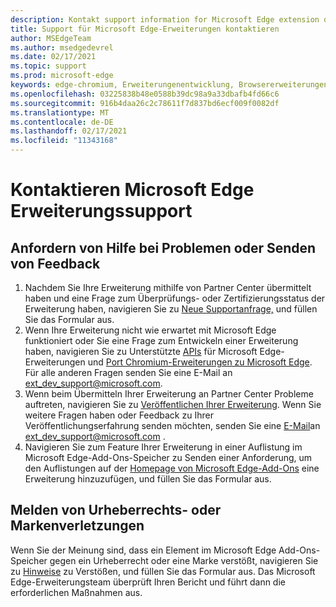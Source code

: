 ```yaml
---
description: Kontakt support information for Microsoft Edge extension development
title: Support für Microsoft Edge-Erweiterungen kontaktieren
author: MSEdgeTeam
ms.author: msedgedevrel
ms.date: 02/17/2021
ms.topic: support
ms.prod: microsoft-edge
keywords: edge-chromium, Erweiterungenentwicklung, Browsererweiterungen, Add-Ons, Partner Center, Entwickler, Support
ms.openlocfilehash: 03225838b48e0588b39dc98a9a33dbafb4fd66c6
ms.sourcegitcommit: 916b4daa26c2c78611f7d837bd6ecf009f0082df
ms.translationtype: MT
ms.contentlocale: de-DE
ms.lasthandoff: 02/17/2021
ms.locfileid: "11343168"
---
```

# Kontaktieren Microsoft Edge Erweiterungssupport  

##  <a name="request-help-for-any-issues-or-submit-feedback"></a>Anfordern von Hilfe bei Problemen oder Senden von Feedback  

1.  Nachdem Sie Ihre Erweiterung mithilfe von Partner Center übermittelt haben und eine Frage zum Überprüfungs- oder Zertifizierungsstatus der Erweiterung haben, navigieren Sie zu [Neue Supportanfrage,][MicrosoftSupportSupportrequestformE7a381be9c9aFafbEd76262bc93fd9e4] und füllen Sie das Formular aus.  
1.  Wenn Ihre Erweiterung nicht wie erwartet mit Microsoft Edge funktioniert oder Sie eine Frage zum Entwickeln einer Erweiterung haben, navigieren Sie zu Unterstützte [APIs][ExtensionsDeveloperGuideApiSupport] für Microsoft Edge-Erweiterungen und [Port Chromium-Erweiterungen zu Microsoft Edge][ExtensionsDeveloperGuidePortChromeExtension].  Für alle anderen Fragen senden Sie eine E-Mail an [ext_dev_support@microsoft.com][MailtoExtDevSupportMicrosoft].  
1.  Wenn beim Übermitteln Ihrer Erweiterung an Partner Center Probleme auftreten, navigieren Sie zu [Veröffentlichen Ihrer Erweiterung][ExtensionsPublishPublishExtension].  Wenn Sie weitere Fragen haben oder Feedback zu Ihrer Veröffentlichungserfahrung senden möchten, senden Sie eine [E-Mail][MailtoExtDevSupportMicrosoft]an ext_dev_support@microsoft.com .  
1.  Navigieren Sie zum Feature Ihrer Erweiterung in einer Auflistung im Microsoft Edge-Add-Ons-Speicher zu Senden einer Anforderung, um den Auflistungen auf der [Homepage von Microsoft Edge-Add-Ons][OfficeFormsPagesResponsepageAspxV4j5cvggr0grqy180bhbrw01uwybfaxnna1zkp3x2vun0ibsu1ymeu3vfy0vurrodewsjgwu00yry4u] eine Erweiterung hinzuzufügen, und füllen Sie das Formular aus.   
    
##  <a name="report-copyright-or-trademark-infringement"></a>Melden von Urheberrechts- oder Markenverletzungen  

Wenn Sie der Meinung sind, dass ein Element im Microsoft Edge Add-Ons-Speicher gegen ein Urheberrecht oder eine Marke verstößt, navigieren Sie zu [Hinweise][MicrosoftInfoMarketplaceHtml] zu Verstößen, und füllen Sie das Formular aus.  Das Microsoft Edge-Erweiterungsteam überprüft Ihren Bericht und führt dann die erforderlichen Maßnahmen aus.  

<!-- links -->  

[ExtensionsDeveloperGuideApiSupport]: ../developer-guide/api-support.md "Unterstützte APIs für Microsoft Edge Erweiterungen | Microsoft Docs"  
[ExtensionsDeveloperGuidePortChromeExtension]: ../developer-guide/port-chrome-extension.md "Portierung der Erweiterung | Microsoft Docs"  
[ExtensionsPublishPublishExtension]: ./publish-extension.md "Veröffentlichen Der Erweiterungs-| Microsoft Docs"  

[MicrosoftInfoMarketplaceHtml]: https://www.microsoft.com/info/Marketplace.html "Hinweise auf | Microsoft"  

[MicrosoftSupportSupportrequestformE7a381be9c9aFafbEd76262bc93fd9e4]: https://support.microsoft.com/supportrequestform/e7a381be-9c9a-fafb-ed76-262bc93fd9e4 "Erweiterungen Neue Supportanfrage | Microsoft Support"  

[OfficeFormsPagesResponsepageAspxV4j5cvggr0grqy180bhbrw01uwybfaxnna1zkp3x2vun0ibsu1ymeu3vfy0vurrodewsjgwu00yry4u]: https://forms.office.com/Pages/ResponsePage.aspx?id=v4j5cvGGr0GRqy180BHbRw01UwyBfAxNna_1ZkP3X2VUN0lBSU1YMEU3VFY0VURRODEwSjgwU00yRy4u "Senden Sie eine Anforderung zum Hinzufügen einer Erweiterung zu den Sammlungen auf der Microsoft Edge-Add-Ons-Startseite | Microsoft Office Formulare"  

[MailtoExtDevSupportMicrosoft]: mailto:ext_dev_support@microsoft.com "Senden einer E-Mail an ext_dev_support@microsoft.com"  
